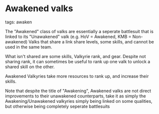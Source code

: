# Awakened valks
tags: awaken

The "Awakened" class of valks are essentially a seperate battlesuit that is linked to its "Unawakened" valk  (e.g. HoV = Awakened, KMB = Non-awakened)
Valks that share a link share levels, some skills, and cannot be used in the same team.

What isn't shared are some skills, Valkyrie rank, and gear. Despite not sharing rank, it can sometimes be useful to rank up one valk to unlock a shared skill on the other.

Awakened Valkyries take more resources to rank up, and increase their skills.

Note that despite the title of "Awakening", Awakened valks are not direct improvements to their unawakened counterparts, take it as simply the Awakening/Unawakened valkyries simply being linked on some qualities, but otherwise being completely seperate battlesuits
